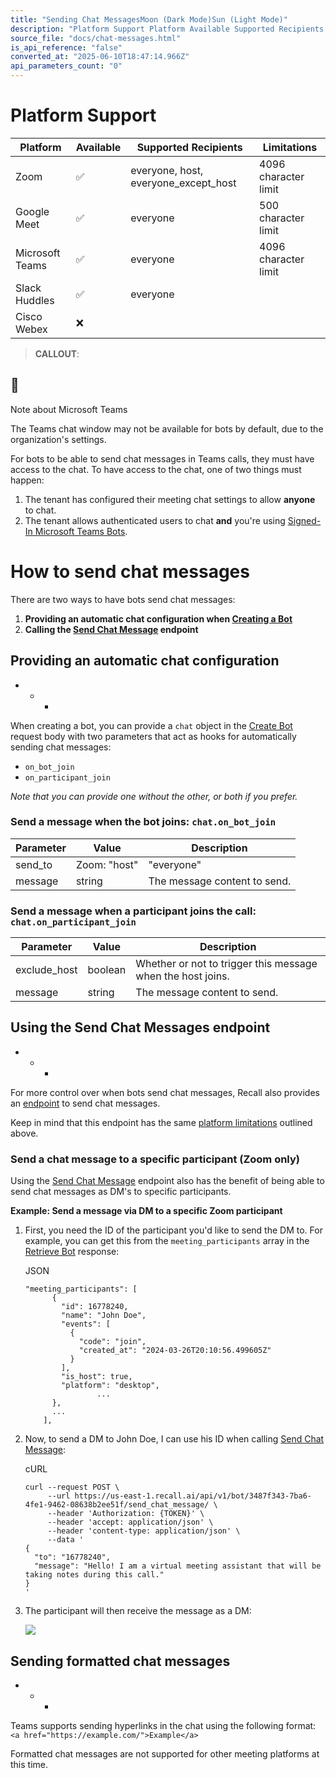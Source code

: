 ```yaml
---
title: "Sending Chat MessagesMoon (Dark Mode)Sun (Light Mode)"
description: "Platform Support Platform Available Supported Recipients Limitations Zoom ✅ everyone , host , everyone_except_host 4096 character limit Google Meet ✅ everyone 500 character limit Microsoft Teams ✅ everyone 4096 character limit Slack Huddles ✅ everyone Cisco Webex ❌ 📘 Note about Microsoft Teams: The..."
source_file: "docs/chat-messages.html"
is_api_reference: "false"
converted_at: "2025-06-10T18:47:14.966Z"
api_parameters_count: "0"
---
```

# Platform Support

[](#platform-support)

| Platform | Available | Supported Recipients | Limitations |
| --- | --- | --- | --- |
| Zoom | ✅ | everyone, host, everyone_except_host | 4096 character limit |
| Google Meet | ✅ | everyone | 500 character limit |
| Microsoft Teams | ✅ | everyone | 4096 character limit |
| Slack Huddles | ✅ | everyone |  |
| Cisco Webex | ❌ |  |  |

> **CALLOUT**:

## 📘

Note about Microsoft Teams

The Teams chat window may not be available for bots by default, due to the organization's settings.

For bots to be able to send chat messages in Teams calls, they must have access to the chat. To have access to the chat, one of two things must happen:

1.  The tenant has configured their meeting chat settings to allow **anyone** to chat.
2.  The tenant allows authenticated users to chat **and** you're using [Signed-In Microsoft Teams Bots](/docs/microsoft-teams-bot-login.md).

# How to send chat messages

[](#how-to-send-chat-messages)

There are two ways to have bots send chat messages:

1.  **Providing an automatic chat configuration when [Creating a Bot](/reference/bot_create.md)**
2.  **Calling the [Send Chat Message](/reference/bot_send_chat_message_create.md) endpoint**

## Providing an automatic chat configuration

[](#providing-an-automatic-chat-configuration)
- * *

When creating a bot, you can provide a `chat` object in the [Create Bot](/reference/bot_create.md) request body with two parameters that act as hooks for automatically sending chat messages:
- `on_bot_join`
- `on_participant_join`

*Note that you can provide one without the other, or both if you prefer.*

### **Send a message when the bot joins: `chat.on_bot_join`**

[](#send-a-message-when-the-bot-joins-chaton_bot_join)

| Parameter | Value | Description |
| --- | --- | --- |
| send_to | Zoom: "host" | "everyone" |"everyone_except_host"Meet: "everyone"Teams: "everyone" | Who the message will be sent to. |
| message | string | The message content to send. |

### **Send a message when a participant joins the call: `chat.on_participant_join`**

[](#send-a-message-when-a-participant-joins-the-call-chaton_participant_join)

| Parameter | Value | Description |
| --- | --- | --- |
| exclude_host | boolean | Whether or not to trigger this message when the host joins. |
| message | string | The message content to send. |

## Using the Send Chat Messages endpoint

[](#using-the-send-chat-messages-endpoint)
- * *

For more control over when bots send chat messages, Recall also provides an [endpoint](/reference/bot_send_chat_message_create.md) to send chat messages.

Keep in mind that this endpoint has the same [platform limitations](#platform-limitations) outlined above.

### Send a chat message to a specific participant (Zoom only)

[](#send-a-chat-message-to-a-specific-participant-zoom-only)

Using the [Send Chat Message](/reference/bot_send_chat_message_create.md) endpoint also has the benefit of being able to send chat messages as DM's to specific participants.

**Example: Send a message via DM to a specific Zoom participant**

1.  First, you need the ID of the participant you'd like to send the DM to. For example, you can get this from the `meeting_participants` array in the [Retrieve Bot](/reference/bot_retrieve.md) response:

    JSON

    ```
    "meeting_participants": [
          {
            "id": 16778240,
            "name": "John Doe",
            "events": [
              {
                "code": "join",
                "created_at": "2024-03-26T20:10:56.499605Z"
              }
            ],
            "is_host": true,
            "platform": "desktop",
    				...
          },
          ...
        ],

    ```

2.  Now, to send a DM to John Doe, I can use his ID when calling [Send Chat Message](/reference/bot_send_chat_message_create.md):

    cURL

    ```
    curl --request POST \
         --url https://us-east-1.recall.ai/api/v1/bot/3487f343-7ba6-4fe1-9462-08638b2ee51f/send_chat_message/ \
         --header 'Authorization: {TOKEN}' \
         --header 'accept: application/json' \
         --header 'content-type: application/json' \
         --data '
    {
      "to": "16778240",
      "message": "Hello! I am a virtual meeting assistant that will be taking notes during this call."
    }
    '

    ```

3.  The participant will then receive the message as a DM:

    ![](https://files.readme.io/5bfa387-CleanShot_2024-03-26_at_13.16.49.png)




## Sending formatted chat messages

[](#sending-formatted-chat-messages)
- * *

Teams supports sending hyperlinks in the chat using the following format: `<a href="https://example.com/">Example</a>`

Formatted chat messages are not supported for other meeting platforms at this time.
